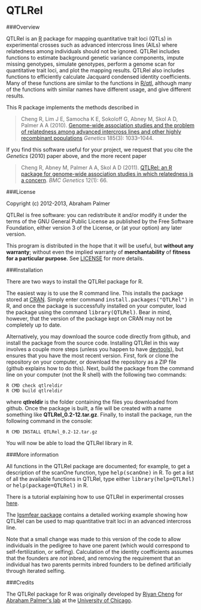 QTLRel
======

###Overview

QTLRel is an [R](http://www.r-project.org) package for mapping
quantitative trait loci (QTLs) in experimental crosses such as
advanced intercross lines (AILs) where relatedness among individuals
should not be ignored. QTLRel includes functions to estimate
background genetic variance components, impute missing genotypes,
simulate genotypes, perform a genome scan for quantitative trait loci,
and plot the mapping results. QTLRel also includes functions to
efficiently calculate Jacquard condensed identity coefficients.  Many
of these functions are similar to the functions in
[R/qtl](http://github.com/kbroman/qtl), although many of the functions
with similar names have different usage, and give different results.

This R package implements the methods described in

> Cheng R, Lim J E, Samocha K E, Sokoloff G, Abney M, Skol A D,
> Palmer A A (2010).
> [Genome-wide association studies and the problem of relatedness
among advanced intercross lines and other highly recombinant
populations](http://dx.doi.org/10.1534/genetics.110.116863)
> *Genetics* 185(3): 1033–1044.

If you find this software useful for your project, we request that you
cite the *Genetics* (2010) paper above, and the more recent paper 

> Cheng R, Abney M, Palmer A A, Skol A D (2011). [QTLRel: an R
package for genome-wide association studies in which relatedness is a
concern](http://dx.doi.org/10.1186/1471-2156-12-66).
> *BMC Genetics* 12(1): 66. 

###License

Copyright (c) 2012-2013, Abraham Palmer

QTLRel is free software: you can redistribute it and/or modify it
under the terms of the GNU General Public License as published by the
Free Software Foundation, either version 3 of the License, or (at your
option) any later version.

This program is distributed in the hope that it will be useful, but
**without any warranty**; without even the implied warranty of
**merchantability** of **fitness for a particular purpose**. See
[LICENSE](LICENSE) for more details.

###Installation

There are two ways to install the QTLRel package for R.

The easiest way is to use the R command line. This installs the
package stored at [CRAN](http://cran.r-project.org). Simply enter
command <tt>install.packages("QTLRel")</tt> in R, and once the
package is successfully installed on your computer, load the package
using the command <tt>library(QTLRel)</tt>. Bear in mind, however,
that the version of the package kept on CRAN may not be completely up
to date.

Alternatively, you may download the source code directly from github,
and install the package from the source code. Installing QTLRel in
this way involves a couple more steps (unless you happen to have
[devtools](https://github.com/hadley/devtools)), but ensures that you
have the most recent version. First, fork or clone the repository on
your computer, or download the repository as a ZIP file (github
explains how to do this). Next, build the package from the command
line on your computer (not the R shell) with the following two
commands:

    R CMD check qtlreldir
	R CMD build qtlreldir

where **qtlreldir** is the folder containing the files you downloaded
from github. Once the package is built, a file will be created with a
name something like **QTLRel_0.2-12.tar.gz**. Finally, to install the
package, run the following command in the console:

    R CMD INSTALL QTLRel_0.2-12.tar.gz

You will now be able to load the QTLRel library in R.

###More information

All functions in the QTLRel package are documented; for example, to
get a description of the scanOne function, type
<tt>help(scanOne)</tt> in R. To get a list of all the available
functions in QTLRel, type either <tt>library(help=QTLRel)</tt> or
<tt>help(package=QTLRel)</tt> in R.

There is a tutorial explaining how to use QTLRel in experimental
crosses [here](inst/doc/QTLRel_Tutorial.pdf).

The [lgsmfear package](http://github.com/pcarbo/lgsmfear) contains a
detailed working example showing how QTLRel can be used to map
quantitative trait loci in an advanced intercross line.

Note that a small change was made to this version of the code to allow
individuals in the pedigree to have one parent (which would correspond
to self-fertilization, or selfing). Calculation of the identity
coefficients assumes that the founders are *not* inbred, and removing
the requirement that an individual has two parents permits inbred
founders to be defined artificially through iterated selfing.

###Credits

The QTLRel package for R was originally developed by
[Riyan Cheng](http://borevitzlab.anu.edu.au/borevitz-lab-people/riyan-chang)
for [Abraham Palmer's lab](http://palmerlab.org) at the
[University of Chicago](http://www.uchicago.edu).
